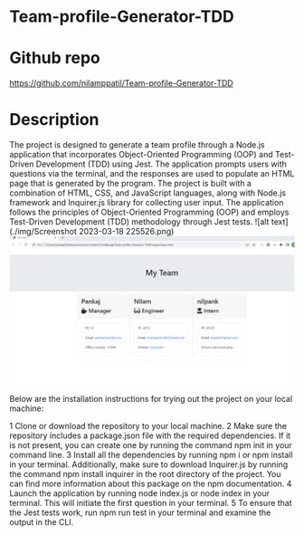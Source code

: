 # Team-profile-Generator-TDD
# Github repo
https://github.com/nilamppatil/Team-profile-Generator-TDD
# Description
The project is designed to generate a team profile through a Node.js application that incorporates Object-Oriented Programming (OOP) and Test-Driven Development (TDD) using Jest. The application prompts users with questions via the terminal, and the responses are used to populate an HTML page that is generated by the program.
The project is built with a combination of HTML, CSS, and JavaScript languages, along with Node.js framework and Inquirer.js library for collecting user input. The application follows the principles of Object-Oriented Programming (OOP) and employs Test-Driven Development (TDD) methodology through Jest tests.
![alt text](./img/Screenshot 2023-03-18 225526.png)
![alt text](https://github.com/nilamppatil/Team-profile-Generator-TDD/blob/main/img/Screenshot%202023-03-18%20225526.png)


Below are the installation instructions for trying out the project on your local machine:

1 Clone or download the repository to your local machine.
2 Make sure the repository includes a package.json file with the required dependencies. If it is not present, you can create one by running the command npm init in your command line.
3 Install all the dependencies by running npm i or npm install in your terminal. Additionally, make sure to download Inquirer.js by running the command npm install inquirer in the root directory of the project. You can find more information about this package on the npm documentation.
4 Launch the application by running node index.js or node index in your terminal. This will initiate the first question in your terminal.
5 To ensure that the Jest tests work, run npm run test in your terminal and examine the output in the CLI.
